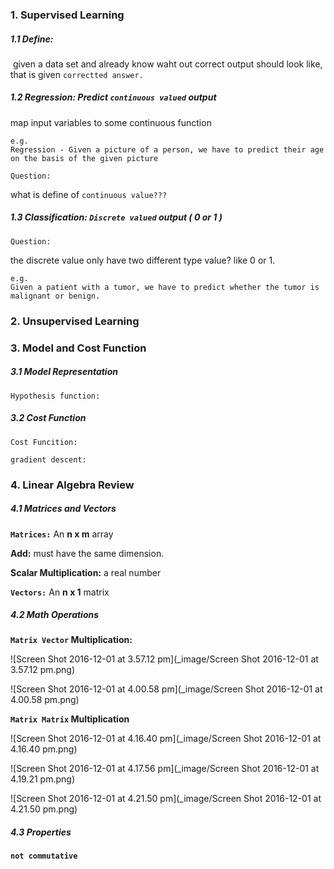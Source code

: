 ### 1. Supervised Learning

##### 1.1 Define:

​	given a data set and already know waht out correct output should look like, that is given `correctted answer.`



##### 1.2 Regression: Predict `continuous valued` output

map input variables to some continuous function

```
e.g.
Regression - Given a picture of a person, we have to predict their age on the basis of the given picture
```

`Question:`

what is define of `continuous value???`



##### 1.3 Classification: `Discrete valued` output ( 0 or 1 )

`Question:`

the discrete value only have two different type value? like 0 or 1.

```
e.g.
Given a patient with a tumor, we have to predict whether the tumor is malignant or benign.
```

###  2. Unsupervised Learning

### 3. Model and Cost Function

##### 3.1 Model Representation

`Hypothesis function:`

##### 3.2 Cost Function

`Cost Funcition:`

`gradient descent:`



### 4. Linear Algebra Review

##### 4.1 Matrices and Vectors

**`Matrices:`**  An **n x m** array

**Add:** must have the same dimension.

**Scalar Multiplication:**  a real number 



**`Vectors:`**  An **n x 1** matrix



##### 4.2 Math Operations

**`Matrix Vector` Multiplication:**  

![Screen Shot 2016-12-01 at 3.57.12 pm](_image/Screen Shot 2016-12-01 at 3.57.12 pm.png)

![Screen Shot 2016-12-01 at 4.00.58 pm](_image/Screen Shot 2016-12-01 at 4.00.58 pm.png)



**`Matrix Matrix` Multiplication**

![Screen Shot 2016-12-01 at 4.16.40 pm](_image/Screen Shot 2016-12-01 at 4.16.40 pm.png)

![Screen Shot 2016-12-01 at 4.17.56 pm](_image/Screen Shot 2016-12-01 at 4.19.21 pm.png)



![Screen Shot 2016-12-01 at 4.21.50 pm](_image/Screen Shot 2016-12-01 at 4.21.50 pm.png)



##### 4.3 Properties

**`not commutative`**

